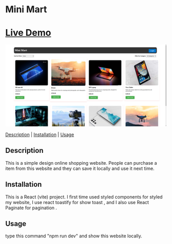 
<!-- README.md -->
# Mini Mart
# [Live Demo](https://mini-mart-client.vercel.app/)

<img src="./src/assets/readme.png" alt="Project Image" />

[Description](#description) | [Installation](#installation) | [Usage](#usage) 

## Description
This is a simple design online shopping website. People can purchase a item from this website and they can save it locally and use it next time.

## Installation
This is a React (vite) project. I first time used styled components for styled my website, I use react toastify for show toast , and I also use React Paginate for pagination . 

## Usage 
type this command "npm run dev" and show this website locally.
